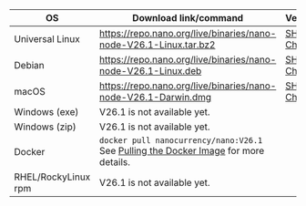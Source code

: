 | OS                  | Download link/command                                                                                                                             | Verification                                                                                                      |
|---------------------|---------------------------------------------------------------------------------------------------------------------------------------------------|-------------------------------------------------------------------------------------------------------------------|
| Universal Linux     | https://repo.nano.org/live/binaries/nano-node-V26.1-Linux.tar.bz2                                                                                 | [SHA256 Checksum](https://repo.nano.org/live/binaries/nano-node-V26.1-Linux.tar.bz2.sha256)                       |
| Debian              | https://repo.nano.org/live/binaries/nano-node-V26.1-Linux.deb                                                                                     | [SHA256 Checksum](https://repo.nano.org/live/binaries/nano-node-V26.1-Linux.deb.sha256)                           |
| macOS               | https://repo.nano.org/live/binaries/nano-node-V26.1-Darwin.dmg                                                                                    | [SHA256 Checksum](https://s3.us-east-2.amazonaws.com/repo.nano.org/live/binaries/nano-node-V26.1-Darwin.dmg.sha256) |
| Windows (exe)       | V26.1 is not available yet.                                                                                                                       |                            |
| Windows (zip)       | V26.1 is not available yet.                                                                                                                       |                            |
| Docker              | `docker pull nanocurrency/nano:V26.1`<br />See [Pulling the Docker Image](/running-a-node/node-setup/#pulling-the-docker-image) for more details. |                                                                                                                   |
| RHEL/RockyLinux rpm | V26.1 is not available yet.                                                 |                  |
